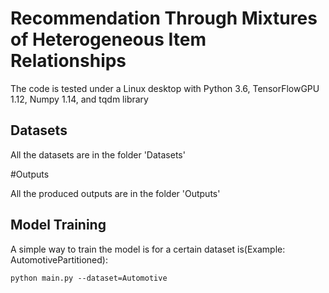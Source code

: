 # Recommendation Through Mixtures of Heterogeneous Item Relationships

The code is tested under a Linux desktop with Python 3.6, TensorFlowGPU 1.12, Numpy 1.14, and tqdm library 

## Datasets

All the datasets are in the folder 'Datasets'

#Outputs

All the produced outputs are in the folder 'Outputs'

## Model Training

A simple way to train the model is for a certain dataset is(Example: AutomotivePartitioned): 

```
python main.py --dataset=Automotive 
```
